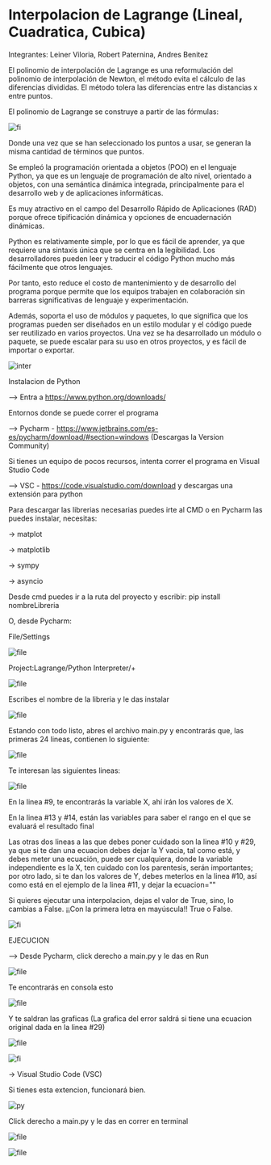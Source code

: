# Interpolacion de Lagrange (Lineal, Cuadratica, Cubica)
Integrantes: Leiner Viloria, Robert Paternina, Andres Benitez

El polinomio de interpolación de Lagrange es una reformulación del polinomio de interpolación de Newton, el método evita el cálculo de las diferencias divididas. El método tolera las diferencias entre las distancias x entre puntos.

El polinomio de Lagrange se construye a partir de las fórmulas:

![fi](https://user-images.githubusercontent.com/88936718/171045499-405487b4-b596-4e23-9d26-83efb0d1f8e3.png)

Donde una vez que se han seleccionado los puntos a usar, se generan la misma cantidad de términos que puntos.

Se empleó la programación orientada a objetos (POO) en el lenguaje Python, ya que es un lenguaje de programación de alto nivel, orientado a objetos, con una semántica dinámica integrada, principalmente para el desarrollo web y de aplicaciones informáticas.

Es muy atractivo en el campo del Desarrollo Rápido de Aplicaciones (RAD) porque ofrece tipificación dinámica y opciones de encuadernación dinámicas.

Python es relativamente simple, por lo que es fácil de aprender, ya que requiere una sintaxis única que se centra en la legibilidad. Los desarrolladores pueden leer y traducir el código Python mucho más fácilmente que otros lenguajes.

Por tanto, esto reduce el costo de mantenimiento y de desarrollo del programa porque permite que los equipos trabajen en colaboración sin barreras significativas de lenguaje y experimentación.

Además, soporta el uso de módulos y paquetes, lo que significa que los programas pueden ser diseñados en un estilo modular y el código puede ser reutilizado en varios proyectos. Una vez se ha desarrollado un módulo o paquete, se puede escalar para su uso en otros proyectos, y es fácil de importar o exportar.

![inter](https://user-images.githubusercontent.com/88936718/171045885-a38ab9c6-6bf5-47f8-b8c3-cca8aca99191.png)

Instalacion de Python

--> Entra a https://www.python.org/downloads/

Entornos donde se puede correr el programa

--> Pycharm - https://www.jetbrains.com/es-es/pycharm/download/#section=windows (Descargas la Version Community)

Si tienes un equipo de pocos recursos, intenta correr el programa en Visual Studio Code

--> VSC - https://code.visualstudio.com/download y descargas una extensión para python

Para descargar las librerias necesarias puedes irte al CMD o en Pycharm las puedes instalar, necesitas:

-> matplot

-> matplotlib

-> sympy

-> asyncio

Desde cmd puedes ir a la ruta del proyecto y escribir: pip install nombreLibreria

O, desde Pycharm:

File/Settings

![file](https://user-images.githubusercontent.com/88936718/170803338-cf056ea3-f28a-46fd-baed-f86ba725433e.png)

Project:Lagrange/Python Interpreter/+

![file](https://user-images.githubusercontent.com/88936718/170803380-ff743005-6a83-4181-a007-e21b775440d2.png)

Escribes el nombre de la libreria y le das instalar

![file](https://user-images.githubusercontent.com/88936718/170803412-02c23aa3-90ed-4655-842b-50f262a31c86.png)

Estando con todo listo, abres el archivo main.py y encontrarás que, las primeras 24 lineas, contienen lo siguiente:

![file](https://user-images.githubusercontent.com/88936718/171042963-05cdb019-ad6f-4af9-992f-42cad4c400c0.png)

Te interesan las siguientes lineas:

![file](https://user-images.githubusercontent.com/88936718/171043124-5ae94fe8-194a-431f-b18b-dde75c339814.png)

En la linea #9, te encontrarás la variable X, ahí irán los valores de X.

En la linea #13 y #14, están las variables para saber el rango en el que se evaluará el resultado final

Las otras dos lineas a las que debes poner cuidado son la linea #10 y #29, ya que si te dan una ecuacion debes dejar la Y vacia, tal como está, y debes meter una ecuación, puede ser cualquiera, donde la variable independiente es la X, ten cuidado con los parentesis, serán importantes; por otro lado, si te dan los valores de Y, debes meterlos en la linea #10, así como está en el ejemplo de la linea #11, y dejar la ecuacion=""

Si quieres ejecutar una interpolacion, dejas el valor de True, sino, lo cambias a False. ¡¡Con la primera letra en mayúscula!! True o False.

![fi](https://user-images.githubusercontent.com/88936718/171043395-a457fcf5-c7cd-495e-b5c0-708d80aa5b23.png)

EJECUCION

--> Desde Pycharm, click derecho a main.py y le das en Run

![file](https://user-images.githubusercontent.com/88936718/170803816-bea9c20d-2341-4e1a-a74e-dbbc34c8455f.png)

Te encontrarás en consola esto

![file](https://user-images.githubusercontent.com/88936718/170803879-9c61c17d-37c9-4917-b349-692707c938cd.png)

Y te saldran las graficas (La grafica del error saldrá si tiene una ecuacion original dada en la linea #29)

![file](https://user-images.githubusercontent.com/88936718/171043664-7a6e4f05-664c-41e1-9824-38a97c09a767.png)

![fi](https://user-images.githubusercontent.com/88936718/171043721-9b75c6c9-8c07-4a47-9591-211273367a38.png)

-> Visual Studio Code (VSC)

Si tienes esta extencion, funcionará bien.

![py](https://user-images.githubusercontent.com/88936718/170803987-87147f33-86d9-4b55-ba5b-c9758aee7fd4.png)

Click derecho a main.py y le das en correr en terminal

![file](https://user-images.githubusercontent.com/88936718/170804036-0c04e87d-5a88-440d-a4ad-0e43f1771b01.png)

![file](https://user-images.githubusercontent.com/88936718/171044254-dc3054e9-a00a-442b-8dd6-64be5194b2c4.png)

